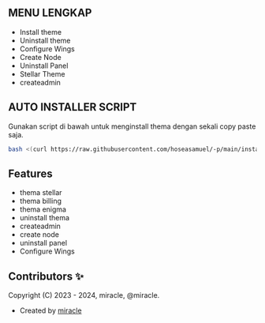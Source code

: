 ## MENU LENGKAP
                
- Install theme
- Uninstall theme
- Configure Wings
- Create Node
- Uninstall Panel
- Stellar Theme
- createadmin

## AUTO INSTALLER SCRIPT

Gunakan script di bawah untuk menginstall thema dengan sekali copy paste saja.
```bash
bash <(curl https://raw.githubusercontent.com/hoseasamuel/-p/main/install.sh)
```
## Features

- thema stellar
- thema billing
- thema enigma
- uninstall thema
- createadmin
- create node
- uninstall panel
- Configure Wings

## Contributors ✨

Copyright (C) 2023 - 2024, miracle, @miracle.

- Created by [ miracle ](https://github.com/hoseasamuel)
